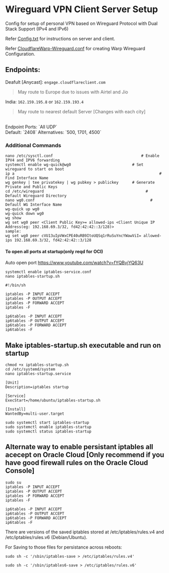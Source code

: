 # Wireguard VPN Client Server Setup
Config for setup of personal VPN based on Wireguard Protocol with Dual Stack Support (IPv4 and IPv6)

Refer [Config.txt](https://github.com/AD2011/WireguardVPNConfig/blob/main/Config.txt) for instructions on server and client.

Refer [CloudflareWarp-Wireguard.conf](https://github.com/AD2011/WireguardVPNConfig/blob/main/CloudflareWarp-Wireguard.conf) for creating Warp Wireguard Configuration. 

## Endpoints:
Deafult [Anycast]: `engage.cloudflareclient.com`
> May route to Europe due to issues with Airtel and Jio

India: `162.159.195.8` or `162.159.193.4`
> May route to nearest default Server [Changes with each city]
<br>
Endpoint Ports: `All UDP`
<br>
Default: `2408`
Alternatives: `500, 1701, 4500`

### Additional Commands
```
nano /etc/sysctl.conf			                            # Enable IPV4 and IPV6 forwarding
systemctl enable wg-quick@wg0	                        # Set wireguard to start on boot
ip a							                                    # Find Interface Name
wg genkey | tee privatekey | wg pubkey > publickey		# Generate Private and Public Keys
cd /etc/wireguard				                              # Default Wireguard Directory
nano wg0.conf					                                # Default WG Interface Name
wg-quick up wg0
wg-quick down wg0
wg show
wg set wg0 peer <Client Public Key>= allowed-ips <Client Unique IP Address(eg: 192.168.69.3/32, fd42:42:42::3/128)>
sample:
wg set wg0 peer cVU13uIpVWxCPE40uRB9ItoUQSq1rRuSuYncYWawViI= allowed-ips 192.168.69.3/32, fd42:42:42::3/128
```

#### To open all ports at startup(only reqd for OCI)

Auto open port https://www.youtube.com/watch?v=fYQBvjYQ63U
```
systemctl enable iptables-service.conf
nano iptables-startup.sh

#!/bin/sh

iptables -P INPUT ACCEPT
iptables -P OUTPUT ACCEPT
iptables -P FORWARD ACCEPT
iptables -F

ip6tables -P INPUT ACCEPT
ip6tables -P OUTPUT ACCEPT
ip6tables -P FORWARD ACCEPT
ip6tables -F
```

## Make iptables-startup.sh executable and run on startup
```
chmod +x iptables-startup.sh
cd /etc/systemd/system
nano iptables-startup.service

[Unit]
Description=iptables startup

[Service]
ExecStart=/home/ubuntu/iptables-startup.sh

[Install]
WantedBy=multi-user.target

sudo systemctl start iptables-startup
sudo systemctl enable iptables-startup
sudo systemctl status iptables-startup
```

## Alternate way to enable persistant iptables all acecept on Oracle Cloud  [Only recommend if you have good firewall rules on the Oracle Cloud Console]
```
sudo su
iptables -P INPUT ACCEPT
iptables -P OUTPUT ACCEPT
iptables -P FORWARD ACCEPT
iptables -F

ip6tables -P INPUT ACCEPT
ip6tables -P OUTPUT ACCEPT
ip6tables -P FORWARD ACCEPT
ip6tables -F
```
There are versions of the saved iptables stored at /etc/iptables/rules.v4 and /etc/iptables/rules.v6 (Debian/Ubuntu). 

For Saving to those files for persistance across reboots:

`sudo sh -c '/sbin/iptables-save > /etc/iptables/rules.v4'`

`sudo sh -c '/sbin/iptables6-save > /etc/iptables/rules.v6'`
